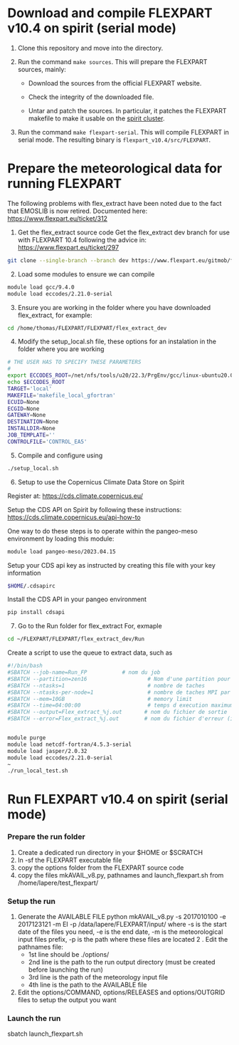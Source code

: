 # Download and compile FLEXPART v10.4 on spirit (serial mode)

1. Clone this repository and move into the directory.

2. Run the command `make sources`. This will prepare the FLEXPART sources,
   mainly:

   - Download the sources from the official FLEXPART website.

   - Check the integrity of the downloaded file.

   - Untar and patch the sources. In particular, it patches the FLEXPART
     makefile to make it usable on the [spirit
     cluster](https://mesocentre.ipsl.fr/).

3. Run the command `make flexpart-serial`. This will compile FLEXPART in serial
   mode. The resulting binary is `flexpart_v10.4/src/FLEXPART`.


# Prepare the meteorological data for running FLEXPART
The following problems with flex_extract have been noted due to the fact that EMOSLIB is now retired.  Documented here: https://www.flexpart.eu/ticket/312


1. Get the flex_extract source code
Get the flex_extract dev branch for use with FLEXPART 10.4 following the advice in: https://www.flexpart.eu/ticket/297

```bash
git clone --single-branch --branch dev https://www.flexpart.eu/gitmob/flex_extract
```

2. Load some modules to ensure we can compile
```bash
module load gcc/9.4.0
module load eccodes/2.21.0-serial
```

3. Ensure you are working in the folder where you have downloaded flex_extract, for example:
```bash
cd /home/thomas/FLEXPART/FLEXPART/flex_extract_dev
```

4. Modify the setup_local.sh file, these options for an instalation in the folder where you are working
```bash
# THE USER HAS TO SPECIFY THESE PARAMETERS
#
export ECCODES_ROOT=/net/nfs/tools/u20/22.3/PrgEnv/gcc/linux-ubuntu20.04-zen2/eccodes/2.21.0-gcc-9.4.0-rdneibdekiizqpmifsvn3t3qymvsqa6k
echo $ECCODES_ROOT
TARGET='local'
MAKEFILE='makefile_local_gfortran'
ECUID=None
ECGID=None
GATEWAY=None
DESTINATION=None
INSTALLDIR=None
JOB_TEMPLATE=''
CONTROLFILE='CONTROL_EA5'
```

5. Compile and configure using
```bash
./setup_local.sh
```

6. Setup to use the Copernicus Climate Data Store on Spirit
   
Register at: https://cds.climate.copernicus.eu/

Setup the CDS API on Spirit by following these instructions: https://cds.climate.copernicus.eu/api-how-to

One way to do these steps is to operate within the pangeo-meso environment by loading this module:
```bash
module load pangeo-meso/2023.04.15
```

Setup your CDS api key as instructed by creating this file with your key information
```bash
$HOME/.cdsapirc
```

Install the CDS API in your pangeo environment
```bash
pip install cdsapi
```

7. Go to the Run folder for flex_extract
For, exmaple
```bash
cd ~/FLEXPART/FLEXPART/flex_extract_dev/Run
```
Create a script to use the queue to extract data, such as
```bash
#!/bin/bash
#SBATCH --job-name=Run_FP           # nom du job
#SBATCH --partition=zen16                   # Nom d'une partition pour une exÃ©tion cpu
#SBATCH --ntasks=1                          # nombre de taches
#SBATCH --ntasks-per-node=1                 # nombre de taches MPI par noeud
#SBATCH --mem=10GB                          # memory limit
#SBATCH --time=04:00:00                     # temps d execution maximum demande (HH:MM:SS)
#SBATCH --output=Flex_extract_%j.out       # nom du fichier de sortie
#SBATCH --error=Flex_extract_%j.out        # nom du fichier d'erreur (ici en commun avec la sortie)


module purge
module load netcdf-fortran/4.5.3-serial
module load jasper/2.0.32
module load eccodes/2.21.0-serial
~                                 
./run_local_test.sh
```


# Run FLEXPART v10.4 on spirit (serial mode)

### Prepare the run folder
1. Create a dedicated run directory in your $HOME or $SCRATCH
2. ln -sf the FLEXPART executable file
3. copy the options folder from the FLEXPART source code
4. copy the files mkAVAIL_v8.py, pathnames and launch_flexpart.sh from /home/lapere/test_flexpart/

### Setup the run
1. Generate the AVAILABLE FILE
python mkAVAIL_v8.py -s 2017010100 -e 2017123121 -m EI -p /data/lapere/FLEXPART/input/
where -s is the start date of the files you need, -e is the end date, -m is the meteorological input files prefix, -p is the path where these files are located
2 . Edit the pathnames file:
   - 1st line should be ./options/
   - 2nd line is the path to the run output directory (must be created before launching the run)
   - 3rd line is the path of the meteorology input file
   - 4th line is the path to the AVAILABLE file
3. Edit the options/COMMAND, options/RELEASES and options/OUTGRID files to setup the output you want

### Launch the run
sbatch launch_flexpart.sh
